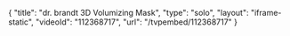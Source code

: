 {
    "title": "dr. brandt 3D Volumizing Mask",
    "type": "solo",
    "layout": "iframe-static",
    "videoId": "112368717",
    "url": "\/tvpembed\/112368717"
}